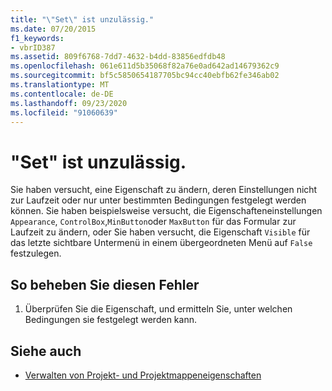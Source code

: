 ```yaml
---
title: "\"Set\" ist unzulässig."
ms.date: 07/20/2015
f1_keywords:
- vbrID387
ms.assetid: 809f6768-7dd7-4632-b4dd-83856edfdb48
ms.openlocfilehash: 061e611d5b35068f82a76e0ad642ad14679362c9
ms.sourcegitcommit: bf5c5850654187705bc94cc40ebfb62fe346ab02
ms.translationtype: MT
ms.contentlocale: de-DE
ms.lasthandoff: 09/23/2020
ms.locfileid: "91060639"
---
```

# <a name="set-not-permitted"></a>"Set" ist unzulässig.

Sie haben versucht, eine Eigenschaft zu ändern, deren Einstellungen nicht zur Laufzeit oder nur unter bestimmten Bedingungen festgelegt werden können. Sie haben beispielsweise versucht, die Eigenschafteneinstellungen `Appearance`, `ControlBox`,`MinButton`oder `MaxButton` für das Formular zur Laufzeit zu ändern, oder Sie haben versucht, die Eigenschaft `Visible` für das letzte sichtbare Untermenü in einem übergeordneten Menü auf `False` festzulegen.  
  
## <a name="to-correct-this-error"></a>So beheben Sie diesen Fehler  
  
1. Überprüfen Sie die Eigenschaft, und ermitteln Sie, unter welchen Bedingungen sie festgelegt werden kann.  
  
## <a name="see-also"></a>Siehe auch

- [Verwalten von Projekt- und Projektmappeneigenschaften](/visualstudio/ide/managing-project-and-solution-properties)
